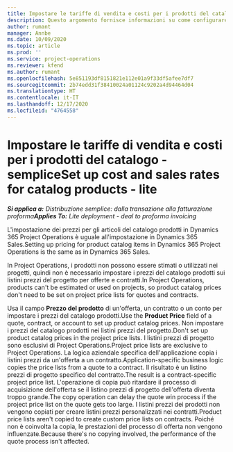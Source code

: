```yaml
---
title: Impostare le tariffe di vendita e costi per i prodotti del catalogo - semplice
description: Questo argomento fornisce informazioni su come configurare le tariffe di costo e vendita per le voci di un catalogo prodotti.
author: rumant
manager: Annbe
ms.date: 10/09/2020
ms.topic: article
ms.prod: ''
ms.service: project-operations
ms.reviewer: kfend
ms.author: rumant
ms.openlocfilehash: 5e851193df8151821e112e01a9f33df5afee7df7
ms.sourcegitcommit: 2b74edd31f38410024a01124c9202a4d94464d04
ms.translationtype: HT
ms.contentlocale: it-IT
ms.lasthandoff: 12/17/2020
ms.locfileid: "4764558"
---
```

# <a name="set-up-cost-and-sales-rates-for-catalog-products---lite"></a><span data-ttu-id="76ae6-103">Impostare le tariffe di vendita e costi per i prodotti del catalogo - semplice</span><span class="sxs-lookup"><span data-stu-id="76ae6-103">Set up cost and sales rates for catalog products - lite</span></span>

<span data-ttu-id="76ae6-104">_**Si applica a:** Distribuzione semplice: dalla transazione alla fatturazione proforma_</span><span class="sxs-lookup"><span data-stu-id="76ae6-104">_**Applies To:** Lite deployment - deal to proforma invoicing_</span></span>


<span data-ttu-id="76ae6-105">L'impostazione dei prezzi per gli articoli del catalogo prodotti in Dynamics 365 Project Operations è uguale all'impostazione in Dynamics 365 Sales.</span><span class="sxs-lookup"><span data-stu-id="76ae6-105">Setting up pricing for product catalog items in Dynamics 365 Project Operations is the same as in Dynamics 365 Sales.</span></span>

<span data-ttu-id="76ae6-106">In Project Operations, i prodotti non possono essere stimati o utilizzati nei progetti, quindi non è necessario impostare i prezzi del catalogo prodotti sui listini prezzi del progetto per offerte e contratti.</span><span class="sxs-lookup"><span data-stu-id="76ae6-106">In Project Operations, products can't be estimated or used on projects, so product catalog prices don't need to be set on project price lists for quotes and contracts.</span></span>

<span data-ttu-id="76ae6-107">Usa il campo **Prezzo del prodotto** di un'offerta, un contratto o un conto per impostare i prezzi del catalogo prodotti.</span><span class="sxs-lookup"><span data-stu-id="76ae6-107">Use the **Product Price** field of a quote, contract, or account to set up product catalog prices.</span></span> <span data-ttu-id="76ae6-108">Non impostare i prezzi del catalogo prodotti nei listini prezzi del progetto.</span><span class="sxs-lookup"><span data-stu-id="76ae6-108">Don't set up product catalog prices in the project price lists.</span></span> <span data-ttu-id="76ae6-109">I listini prezzi di progetto sono esclusivi di Project Operations.</span><span class="sxs-lookup"><span data-stu-id="76ae6-109">Project price lists are exclusive to Project Operations.</span></span> <span data-ttu-id="76ae6-110">La logica aziendale specifica dell'applicazione copia i listini prezzi da un'offerta a un contratto.</span><span class="sxs-lookup"><span data-stu-id="76ae6-110">Application-specific business logic copies the price lists from a quote to a contract.</span></span> <span data-ttu-id="76ae6-111">Il risultato è un listino prezzi di progetto specifico del contratto.</span><span class="sxs-lookup"><span data-stu-id="76ae6-111">The result is a contract-specific project price list.</span></span> <span data-ttu-id="76ae6-112">L'operazione di copia può ritardare il processo di acquisizione dell'offerta se il listino prezzi di progetto dell'offerta diventa troppo grande.</span><span class="sxs-lookup"><span data-stu-id="76ae6-112">The copy operation can delay the quote win process if the project price list on the quote gets too large.</span></span> <span data-ttu-id="76ae6-113">I listini prezzi dei prodotti non vengono copiati per creare listini prezzi personalizzati nei contratti.</span><span class="sxs-lookup"><span data-stu-id="76ae6-113">Product price lists aren't copied to create custom price lists on contracts.</span></span> <span data-ttu-id="76ae6-114">Poiché non è coinvolta la copia, le prestazioni del processo di offerta non vengono influenzate.</span><span class="sxs-lookup"><span data-stu-id="76ae6-114">Because there's no copying involved, the performance of the quote process isn't affected.</span></span>
